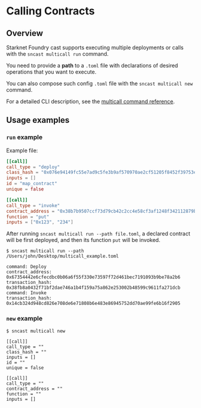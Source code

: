 # Calling Contracts

## Overview

Starknet Foundry cast supports executing multiple deployments or calls with the `sncast multicall run` command.

You need to provide a **path** to a `.toml` file with declarations of desired operations that you want to execute.

You can also compose such config `.toml` file with the `sncast multicall new` command.

For a detailed CLI description, see the [multicall command reference](../appendix/cast/multicall.md).

## Usage examples

### `run` example

Example file:

```toml
[[call]]
call_type = "deploy"
class_hash = "0x076e94149fc55e7ad9c5fe3b9af570970ae2cf51205f8452f39753e9497fe849"
inputs = []
id = "map_contract"
unique = false

[[call]]
call_type = "invoke"
contract_address = "0x38b7b9507ccf73d79cb42c2cc4e58cf3af1248f342112879bfdf5aa4f606cc9"
function = "put"
inputs = ["0x123", "234"]
```

After running `sncast multicall run --path file.toml`, a declared contract will be first deployed, and then its function `put` will be invoked.

```shell
$ sncast multicall run --path /Users/john/Desktop/multicall_example.toml

command: Deploy
contract_address: 0x67354442e6cfecdbc0b06a6f55f330e73597f72d461bec7191093b9be78a2b6
transaction_hash: 0x38fb8a0432f71bf2dae746a1b4f159a75a862e253002b48599c9611fa271dcb
command: Invoke
transaction_hash: 0x14cb324d948cd826e708de6e71808b6e483e86945752dd70ae99fe6b16f2905
```

### `new` example

```shell
$ sncast multicall new

[[call]]
call_type = ""
class_hash = ""
inputs = []
id = ""
unique = false

[[call]]
call_type = ""
contract_address = ""
function = ""
inputs = []
```
